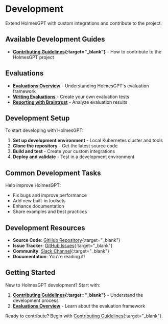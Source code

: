 # Development

Extend HolmesGPT with custom integrations and contribute to the project.

## Available Development Guides

- **[Contributing Guidelines](https://github.com/robusta-dev/holmesgpt/blob/master/CONTRIBUTING.md){:target="_blank"}** - How to contribute to the HolmesGPT project

## Evaluations

- **[Evaluations Overview](evals/index.md)** - Understanding HolmesGPT's evaluation framework
- **[Writing Evaluations](evals/writing.md)** - Create your own evaluation tests
- **[Reporting with Braintrust](evals/reporting.md)** - Analyze evaluation results

## Development Setup

To start developing with HolmesGPT:

1. **Set up development environment** - Local Kubernetes cluster and tools
2. **Clone the repository** - Get the latest source code
3. **Build and test** - Create your custom integrations
4. **Deploy and validate** - Test in a development environment

## Common Development Tasks

Help improve HolmesGPT:

- Fix bugs and improve performance
- Add new built-in toolsets
- Enhance documentation
- Share examples and best practices

## Development Resources

- **Source Code**: [GitHub Repository](https://github.com/robusta-dev/holmesgpt){:target="_blank"}
- **Issue Tracker**: [GitHub Issues](https://github.com/robusta-dev/holmesgpt/issues){:target="_blank"}
- **Community**: [Slack Channel](https://robustacommunity.slack.com){:target="_blank"}
- **Documentation**: You're reading it!

## Getting Started

New to HolmesGPT development? Start with:

1. **[Contributing Guidelines](https://github.com/robusta-dev/holmesgpt/blob/master/CONTRIBUTING.md){:target="_blank"}** - Understand the development process
2. **[Evaluations Overview](evals/index.md)** - Learn about the evaluation framework

Ready to contribute? Begin with [Contributing Guidelines](https://github.com/robusta-dev/holmesgpt/blob/master/CONTRIBUTING.md){:target="_blank"}.
